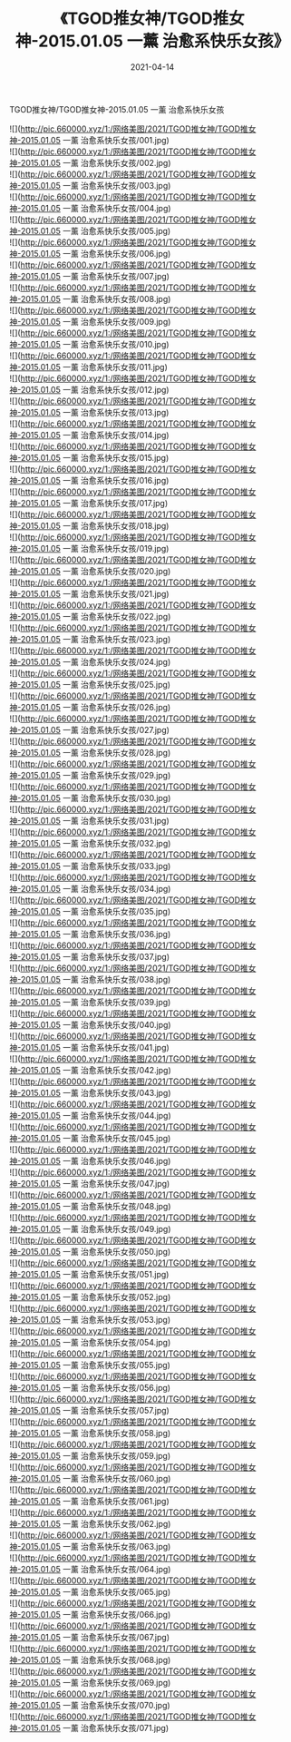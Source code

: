 ﻿---
layout: post
title:  《TGOD推女神/TGOD推女神-2015.01.05 一薰 治愈系快乐女孩》
date:   2021-04-14
img: http://pic.660000.xyz/1:/网络美图/2021/TGOD推女神/TGOD推女神-2015.01.05 一薰 治愈系快乐女孩/000.jpg
categories: [美女, 清纯, 唯美]
---

TGOD推女神/TGOD推女神-2015.01.05 一薰 治愈系快乐女孩

 ![](http://pic.660000.xyz/1:/网络美图/2021/TGOD推女神/TGOD推女神-2015.01.05 一薰 治愈系快乐女孩/001.jpg) <br>![](http://pic.660000.xyz/1:/网络美图/2021/TGOD推女神/TGOD推女神-2015.01.05 一薰 治愈系快乐女孩/002.jpg) <br>![](http://pic.660000.xyz/1:/网络美图/2021/TGOD推女神/TGOD推女神-2015.01.05 一薰 治愈系快乐女孩/003.jpg) <br>![](http://pic.660000.xyz/1:/网络美图/2021/TGOD推女神/TGOD推女神-2015.01.05 一薰 治愈系快乐女孩/004.jpg) <br>![](http://pic.660000.xyz/1:/网络美图/2021/TGOD推女神/TGOD推女神-2015.01.05 一薰 治愈系快乐女孩/005.jpg) <br>![](http://pic.660000.xyz/1:/网络美图/2021/TGOD推女神/TGOD推女神-2015.01.05 一薰 治愈系快乐女孩/006.jpg) <br>![](http://pic.660000.xyz/1:/网络美图/2021/TGOD推女神/TGOD推女神-2015.01.05 一薰 治愈系快乐女孩/007.jpg) <br>![](http://pic.660000.xyz/1:/网络美图/2021/TGOD推女神/TGOD推女神-2015.01.05 一薰 治愈系快乐女孩/008.jpg) <br>![](http://pic.660000.xyz/1:/网络美图/2021/TGOD推女神/TGOD推女神-2015.01.05 一薰 治愈系快乐女孩/009.jpg) <br>![](http://pic.660000.xyz/1:/网络美图/2021/TGOD推女神/TGOD推女神-2015.01.05 一薰 治愈系快乐女孩/010.jpg) <br>![](http://pic.660000.xyz/1:/网络美图/2021/TGOD推女神/TGOD推女神-2015.01.05 一薰 治愈系快乐女孩/011.jpg) <br>![](http://pic.660000.xyz/1:/网络美图/2021/TGOD推女神/TGOD推女神-2015.01.05 一薰 治愈系快乐女孩/012.jpg) <br>![](http://pic.660000.xyz/1:/网络美图/2021/TGOD推女神/TGOD推女神-2015.01.05 一薰 治愈系快乐女孩/013.jpg) <br>![](http://pic.660000.xyz/1:/网络美图/2021/TGOD推女神/TGOD推女神-2015.01.05 一薰 治愈系快乐女孩/014.jpg) <br>![](http://pic.660000.xyz/1:/网络美图/2021/TGOD推女神/TGOD推女神-2015.01.05 一薰 治愈系快乐女孩/015.jpg) <br>![](http://pic.660000.xyz/1:/网络美图/2021/TGOD推女神/TGOD推女神-2015.01.05 一薰 治愈系快乐女孩/016.jpg) <br>![](http://pic.660000.xyz/1:/网络美图/2021/TGOD推女神/TGOD推女神-2015.01.05 一薰 治愈系快乐女孩/017.jpg) <br>![](http://pic.660000.xyz/1:/网络美图/2021/TGOD推女神/TGOD推女神-2015.01.05 一薰 治愈系快乐女孩/018.jpg) <br>![](http://pic.660000.xyz/1:/网络美图/2021/TGOD推女神/TGOD推女神-2015.01.05 一薰 治愈系快乐女孩/019.jpg) <br>![](http://pic.660000.xyz/1:/网络美图/2021/TGOD推女神/TGOD推女神-2015.01.05 一薰 治愈系快乐女孩/020.jpg) <br>![](http://pic.660000.xyz/1:/网络美图/2021/TGOD推女神/TGOD推女神-2015.01.05 一薰 治愈系快乐女孩/021.jpg) <br>![](http://pic.660000.xyz/1:/网络美图/2021/TGOD推女神/TGOD推女神-2015.01.05 一薰 治愈系快乐女孩/022.jpg) <br>![](http://pic.660000.xyz/1:/网络美图/2021/TGOD推女神/TGOD推女神-2015.01.05 一薰 治愈系快乐女孩/023.jpg) <br>![](http://pic.660000.xyz/1:/网络美图/2021/TGOD推女神/TGOD推女神-2015.01.05 一薰 治愈系快乐女孩/024.jpg) <br>![](http://pic.660000.xyz/1:/网络美图/2021/TGOD推女神/TGOD推女神-2015.01.05 一薰 治愈系快乐女孩/025.jpg) <br>![](http://pic.660000.xyz/1:/网络美图/2021/TGOD推女神/TGOD推女神-2015.01.05 一薰 治愈系快乐女孩/026.jpg) <br>![](http://pic.660000.xyz/1:/网络美图/2021/TGOD推女神/TGOD推女神-2015.01.05 一薰 治愈系快乐女孩/027.jpg) <br>![](http://pic.660000.xyz/1:/网络美图/2021/TGOD推女神/TGOD推女神-2015.01.05 一薰 治愈系快乐女孩/028.jpg) <br>![](http://pic.660000.xyz/1:/网络美图/2021/TGOD推女神/TGOD推女神-2015.01.05 一薰 治愈系快乐女孩/029.jpg) <br>![](http://pic.660000.xyz/1:/网络美图/2021/TGOD推女神/TGOD推女神-2015.01.05 一薰 治愈系快乐女孩/030.jpg) <br>![](http://pic.660000.xyz/1:/网络美图/2021/TGOD推女神/TGOD推女神-2015.01.05 一薰 治愈系快乐女孩/031.jpg) <br>![](http://pic.660000.xyz/1:/网络美图/2021/TGOD推女神/TGOD推女神-2015.01.05 一薰 治愈系快乐女孩/032.jpg) <br>![](http://pic.660000.xyz/1:/网络美图/2021/TGOD推女神/TGOD推女神-2015.01.05 一薰 治愈系快乐女孩/033.jpg) <br>![](http://pic.660000.xyz/1:/网络美图/2021/TGOD推女神/TGOD推女神-2015.01.05 一薰 治愈系快乐女孩/034.jpg) <br>![](http://pic.660000.xyz/1:/网络美图/2021/TGOD推女神/TGOD推女神-2015.01.05 一薰 治愈系快乐女孩/035.jpg) <br>![](http://pic.660000.xyz/1:/网络美图/2021/TGOD推女神/TGOD推女神-2015.01.05 一薰 治愈系快乐女孩/036.jpg) <br>![](http://pic.660000.xyz/1:/网络美图/2021/TGOD推女神/TGOD推女神-2015.01.05 一薰 治愈系快乐女孩/037.jpg) <br>![](http://pic.660000.xyz/1:/网络美图/2021/TGOD推女神/TGOD推女神-2015.01.05 一薰 治愈系快乐女孩/038.jpg) <br>![](http://pic.660000.xyz/1:/网络美图/2021/TGOD推女神/TGOD推女神-2015.01.05 一薰 治愈系快乐女孩/039.jpg) <br>![](http://pic.660000.xyz/1:/网络美图/2021/TGOD推女神/TGOD推女神-2015.01.05 一薰 治愈系快乐女孩/040.jpg) <br>![](http://pic.660000.xyz/1:/网络美图/2021/TGOD推女神/TGOD推女神-2015.01.05 一薰 治愈系快乐女孩/041.jpg) <br>![](http://pic.660000.xyz/1:/网络美图/2021/TGOD推女神/TGOD推女神-2015.01.05 一薰 治愈系快乐女孩/042.jpg) <br>![](http://pic.660000.xyz/1:/网络美图/2021/TGOD推女神/TGOD推女神-2015.01.05 一薰 治愈系快乐女孩/043.jpg) <br>![](http://pic.660000.xyz/1:/网络美图/2021/TGOD推女神/TGOD推女神-2015.01.05 一薰 治愈系快乐女孩/044.jpg) <br>![](http://pic.660000.xyz/1:/网络美图/2021/TGOD推女神/TGOD推女神-2015.01.05 一薰 治愈系快乐女孩/045.jpg) <br>![](http://pic.660000.xyz/1:/网络美图/2021/TGOD推女神/TGOD推女神-2015.01.05 一薰 治愈系快乐女孩/046.jpg) <br>![](http://pic.660000.xyz/1:/网络美图/2021/TGOD推女神/TGOD推女神-2015.01.05 一薰 治愈系快乐女孩/047.jpg) <br>![](http://pic.660000.xyz/1:/网络美图/2021/TGOD推女神/TGOD推女神-2015.01.05 一薰 治愈系快乐女孩/048.jpg) <br>![](http://pic.660000.xyz/1:/网络美图/2021/TGOD推女神/TGOD推女神-2015.01.05 一薰 治愈系快乐女孩/049.jpg) <br>![](http://pic.660000.xyz/1:/网络美图/2021/TGOD推女神/TGOD推女神-2015.01.05 一薰 治愈系快乐女孩/050.jpg) <br>![](http://pic.660000.xyz/1:/网络美图/2021/TGOD推女神/TGOD推女神-2015.01.05 一薰 治愈系快乐女孩/051.jpg) <br>![](http://pic.660000.xyz/1:/网络美图/2021/TGOD推女神/TGOD推女神-2015.01.05 一薰 治愈系快乐女孩/052.jpg) <br>![](http://pic.660000.xyz/1:/网络美图/2021/TGOD推女神/TGOD推女神-2015.01.05 一薰 治愈系快乐女孩/053.jpg) <br>![](http://pic.660000.xyz/1:/网络美图/2021/TGOD推女神/TGOD推女神-2015.01.05 一薰 治愈系快乐女孩/054.jpg) <br>![](http://pic.660000.xyz/1:/网络美图/2021/TGOD推女神/TGOD推女神-2015.01.05 一薰 治愈系快乐女孩/055.jpg) <br>![](http://pic.660000.xyz/1:/网络美图/2021/TGOD推女神/TGOD推女神-2015.01.05 一薰 治愈系快乐女孩/056.jpg) <br>![](http://pic.660000.xyz/1:/网络美图/2021/TGOD推女神/TGOD推女神-2015.01.05 一薰 治愈系快乐女孩/057.jpg) <br>![](http://pic.660000.xyz/1:/网络美图/2021/TGOD推女神/TGOD推女神-2015.01.05 一薰 治愈系快乐女孩/058.jpg) <br>![](http://pic.660000.xyz/1:/网络美图/2021/TGOD推女神/TGOD推女神-2015.01.05 一薰 治愈系快乐女孩/059.jpg) <br>![](http://pic.660000.xyz/1:/网络美图/2021/TGOD推女神/TGOD推女神-2015.01.05 一薰 治愈系快乐女孩/060.jpg) <br>![](http://pic.660000.xyz/1:/网络美图/2021/TGOD推女神/TGOD推女神-2015.01.05 一薰 治愈系快乐女孩/061.jpg) <br>![](http://pic.660000.xyz/1:/网络美图/2021/TGOD推女神/TGOD推女神-2015.01.05 一薰 治愈系快乐女孩/062.jpg) <br>![](http://pic.660000.xyz/1:/网络美图/2021/TGOD推女神/TGOD推女神-2015.01.05 一薰 治愈系快乐女孩/063.jpg) <br>![](http://pic.660000.xyz/1:/网络美图/2021/TGOD推女神/TGOD推女神-2015.01.05 一薰 治愈系快乐女孩/064.jpg) <br>![](http://pic.660000.xyz/1:/网络美图/2021/TGOD推女神/TGOD推女神-2015.01.05 一薰 治愈系快乐女孩/065.jpg) <br>![](http://pic.660000.xyz/1:/网络美图/2021/TGOD推女神/TGOD推女神-2015.01.05 一薰 治愈系快乐女孩/066.jpg) <br>![](http://pic.660000.xyz/1:/网络美图/2021/TGOD推女神/TGOD推女神-2015.01.05 一薰 治愈系快乐女孩/067.jpg) <br>![](http://pic.660000.xyz/1:/网络美图/2021/TGOD推女神/TGOD推女神-2015.01.05 一薰 治愈系快乐女孩/068.jpg) <br>![](http://pic.660000.xyz/1:/网络美图/2021/TGOD推女神/TGOD推女神-2015.01.05 一薰 治愈系快乐女孩/069.jpg) <br>![](http://pic.660000.xyz/1:/网络美图/2021/TGOD推女神/TGOD推女神-2015.01.05 一薰 治愈系快乐女孩/070.jpg) <br>![](http://pic.660000.xyz/1:/网络美图/2021/TGOD推女神/TGOD推女神-2015.01.05 一薰 治愈系快乐女孩/071.jpg) <br>